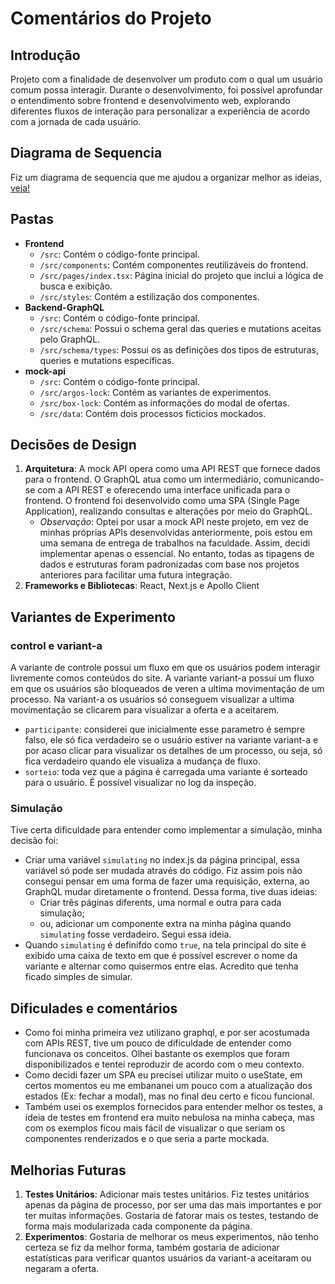 # Comentários do Projeto

## Introdução
Projeto com a finalidade de desenvolver um produto com o qual um usuário comum possa interagir. Durante o desenvolvimento, foi possível aprofundar o entendimento sobre frontend e desenvolvimento web, explorando diferentes fluxos de interação para personalizar a experiência de acordo com a jornada de cada usuário.

## Diagrama de Sequencia
Fiz um diagrama de sequencia que me ajudou a organizar melhor as ideias, [veja!](./imagens/diagrama_seq_front.png)

## Pastas
- **Frontend**
    - `/src`: Contém o código-fonte principal.
    - `/src/components`: Contém componentes reutilizáveis do frontend.
    - `/src/pages/index.tsx`: Página inicial do projeto que inclui a lógica de busca e exibição.
    - `/src/styles`: Contém a estilização dos componentes.
- **Backend-GraphQL**
    - `/src`: Contém o código-fonte principal.
    - `/src/schema`: Possui o schema geral das queries e mutations aceitas pelo GraphQL.
    - `/src/schema/types`: Possui os as definições dos tipos de estruturas, queries e mutations específicas.
- **mock-api**
    - `/src`: Contém o código-fonte principal.
    - `/src/argos-lock`: Contém as variantes de experimentos.
    - `/src/box-lock`: Contém as informações do modal de ofertas.
    - `/src/data`: Contém dois processos ficticios mockados.

## Decisões de Design
1. **Arquitetura**: A mock API opera como uma API REST que fornece dados para o frontend. O GraphQL atua como um intermediário, comunicando-se com a API REST e oferecendo uma interface unificada para o frontend. O frontend foi desenvolvido como uma SPA (Single Page Application), realizando consultas e alterações por meio do GraphQL.
    - *Observação*: Optei por usar a mock API neste projeto, em vez de minhas próprias APIs desenvolvidas anteriormente, pois estou em uma semana de entrega de trabalhos na faculdade. Assim, decidi implementar apenas o essencial. No entanto, todas as tipagens de dados e estruturas foram padronizadas com base nos projetos anteriores para facilitar uma futura integração.
2. **Frameworks e Bibliotecas**: React, Next.js e Apollo Client

## Variantes de Experimento
### control e variant-a
A variante de controle possui um fluxo em que os usuários podem interagir livremente comos conteúdos do site. A variante variant-a possui um fluxo em que os usuários são bloqueados de veren a ultima movimentação de um processo. Na variant-a os usuários só conseguem visualizar a ultima movimentação se clicarem para visualizar a oferta e a aceitarem.

- `participante`: considerei que inicialmente esse parametro é sempre falso, ele só fica verdadeiro se o usuário estiver na variante variant-a e por acaso clicar para visualizar os detalhes de um processo, ou seja, só fica verdadeiro quando ele visualiza a mudança de fluxo.
- `sorteio`: toda vez que a página é carregada uma variante é sorteado para o usuário. É possível visualizar no log da inspeção.

### Simulação
Tive certa dificuldade para entender como implementar a simulação, minha decisão foi:
- Criar uma variável `simulating` no index.js da página principal, essa variável só pode ser mudada através do código. Fiz assim pois não consegui pensar em uma forma de fazer uma requisição, externa, ao GraphQL mudar diretamente o frontend. Dessa forma, tive duas ideias:
    - Criar três páginas diferents, uma normal e outra para cada simulação;
    - ou, adicionar um componente extra na minha página quando `simulating` fosse verdadeiro. Segui essa ideia.
- Quando `simulating` é definifdo como `true`, na tela principal do site é exibido uma caixa de texto em que é possível escrever o nome da variante e alternar como quisermos entre elas. Acredito que tenha ficado simples de simular.

## Dificulades e comentários
- Como foi minha primeira vez utilizano graphql, e por ser acostumada com APIs REST, tive um pouco de dificuldade de entender como funcionava os conceitos. Olhei bastante os exemplos que foram disponibilizados e tentei reproduzir de acordo com o meu contexto.
- Como decidi fazer um SPA eu precisei utilizar muito o useState, em certos momentos eu me embananei um pouco com a atualização dos estados (Ex: fechar a modal), mas no final deu certo e ficou funcional.
- Também usei os exemplos fornecidos para entender melhor os testes, a ideia de testes em frontend era muito nebulosa na minha cabeça, mas com os exemplos ficou mais fácil de visualizar o que seriam os componentes renderizados e o que seria a parte mockada.

## Melhorias Futuras
1. **Testes Unitários**: Adicionar mais testes unitários. Fiz testes unitários apenas da página de processo, por ser uma das mais importantes e por ter muitas informações. Gostaria de fatorar mais os testes, testando de forma mais modularizada cada componente da página.
2. **Experimentos**: Gostaria de melhorar os meus experimentos, não tenho certeza se fiz da melhor forma, também gostaria de adicionar estatísticas para verificar quantos usuários da variant-a aceitaram ou negaram a oferta.

